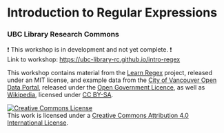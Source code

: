 # Introduction to Regular Expressions
### UBC Library Research Commons

:heavy_exclamation_mark: This workshop is in development and not yet complete. :heavy_exclamation_mark:    
Link to workshop: https://ubc-library-rc.github.io/intro-regex

This workshop contains material from the [Learn Regex](https://github.com/ziishaned/learn-regex) project, released under an MIT license, and example data from the [City of Vancouver Open Data Portal](https://opendata.vancouver.ca/), released under the [Open Government Licence](https://opendata.vancouver.ca/pages/licence/), as well as [Wikipedia](https://en.wikipedia.org/wiki/Vancouver), licensed under [CC BY-SA](https://en.wikipedia.org/wiki/Wikipedia:Text_of_Creative_Commons_Attribution-ShareAlike_3.0_Unported_License).

<a rel="license" href="http://creativecommons.org/licenses/by/4.0/"><img alt="Creative Commons License" style="border-width:0" src="https://i.creativecommons.org/l/by/4.0/88x31.png" /></a><br />This work is licensed under a <a rel="license" href="http://creativecommons.org/licenses/by/4.0/">Creative Commons Attribution 4.0 International License</a>.
